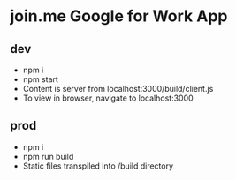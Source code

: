 # join.me Google for Work App

## dev
* npm i
* npm start
* Content is server from localhost:3000/build/client.js
* To view in browser, navigate to localhost:3000

## prod
* npm i
* npm run build
* Static files transpiled into /build directory